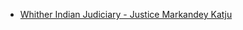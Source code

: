 - [Whither Indian Judiciary - Justice Markandey Katju](https://www.amazon.in/Whither-Indian-Judiciary-Justice-Markandey/dp/9386141124/ref=sr_1_1?ie=UTF8&qid=1546348752&sr=8-1&keywords=whither+indian+judiciary)
